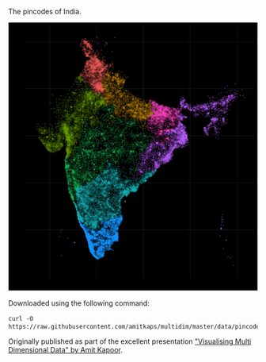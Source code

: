 The pincodes of India.

[![](pinmapUniqueStart.png)](https://github.com/amitkaps/multidim/blob/master/4-Pincode.Rmd)

Downloaded using the following command:

```
curl -O https://raw.githubusercontent.com/amitkaps/multidim/master/data/pincode.csv
```

Originally published as part of the excellent presentation ["Visualising Multi Dimensional Data" by Amit Kapoor](https://github.com/amitkaps/multidim).
